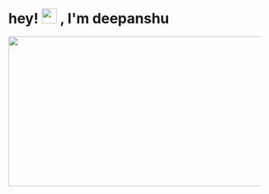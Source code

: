 

<!--
**dgarg6333/dgarg6333** is a ✨ _special_ ✨ repository because its `README.md` (this file) appears on your GitHub profile.

Here are some ideas to get you started:

- 🔭 I’m currently working on ...
- 🌱 I’m currently learning ...
- 👯 I’m looking to collaborate on ...
- 🤔 I’m looking for help with ...
- 💬 Ask me about ...
- 📫 How to reach me: ...
- 😄 Pronouns: ...
- ⚡ Fun fact: ...
-->
<h1>
  hey!
  <img src="https://media.giphy.com/media/hvRJCLFzcasrR4ia7z/giphy.gif" width="30px"/>
  , I'm deepanshu 
</h1>
<div align="center">
  <img src="https://drive.google.com/file/d/1vQlqo2g0JnRU_T_jp8HVJB_X8DV7ADh-/view?usp=drivesdk" width="600" height="300"/>
</div>
